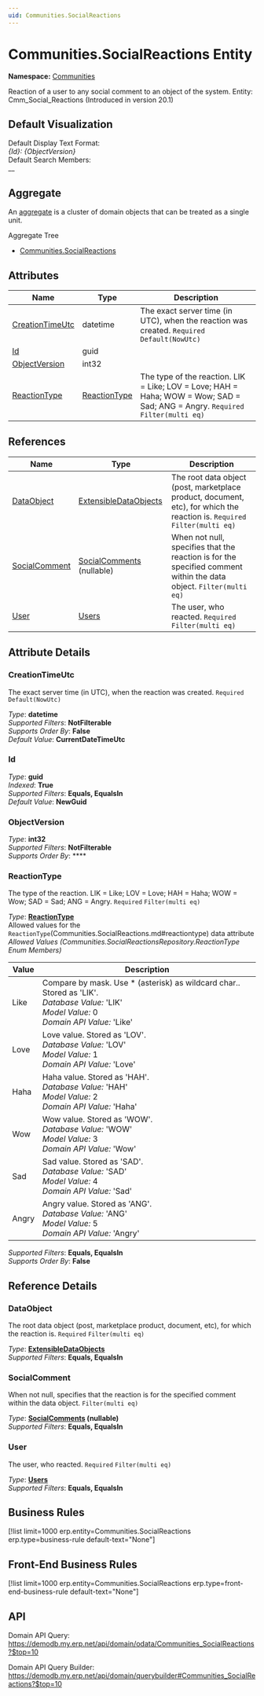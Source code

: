 ```yaml
---
uid: Communities.SocialReactions
---
```

# Communities.SocialReactions Entity

**Namespace:** [Communities](Communities.md)  

Reaction of a user to any social comment to an object of the system. Entity: Cmm_Social_Reactions (Introduced in version 20.1)

## Default Visualization
Default Display Text Format:  
_{Id}: {ObjectVersion}_  
Default Search Members:  
__  

## Aggregate
An [aggregate](https://docs.erp.net/tech/advanced/concepts/aggregates.html) is a cluster of domain objects that can be treated as a single unit.  

Aggregate Tree  
* [Communities.SocialReactions](Communities.SocialReactions.md)  

## Attributes

| Name | Type | Description |
| ---- | ---- | --- |
| [CreationTimeUtc](Communities.SocialReactions.md#creationtimeutc) | datetime | The exact server time (in UTC), when the reaction was created. `Required` `Default(NowUtc)` 
| [Id](Communities.SocialReactions.md#id) | guid |  
| [ObjectVersion](Communities.SocialReactions.md#objectversion) | int32 |  
| [ReactionType](Communities.SocialReactions.md#reactiontype) | [ReactionType](Communities.SocialReactions.md#reactiontype) | The type of the reaction. LIK = Like; LOV = Love; HAH = Haha; WOW = Wow; SAD = Sad; ANG = Angry. `Required` `Filter(multi eq)` 

## References

| Name | Type | Description |
| ---- | ---- | --- |
| [DataObject](Communities.SocialReactions.md#dataobject) | [ExtensibleDataObjects](Systems.Core.ExtensibleDataObjects.md) | The root data object (post, marketplace product, document, etc), for which the reaction is. `Required` `Filter(multi eq)` |
| [SocialComment](Communities.SocialReactions.md#socialcomment) | [SocialComments](Communities.SocialComments.md) (nullable) | When not null, specifies that the reaction is for the specified comment within the data object. `Filter(multi eq)` |
| [User](Communities.SocialReactions.md#user) | [Users](Systems.Security.Users.md) | The user, who reacted. `Required` `Filter(multi eq)` |


## Attribute Details

### CreationTimeUtc

The exact server time (in UTC), when the reaction was created. `Required` `Default(NowUtc)`

_Type_: **datetime**  
_Supported Filters_: **NotFilterable**  
_Supports Order By_: **False**  
_Default Value_: **CurrentDateTimeUtc**  

### Id

_Type_: **guid**  
_Indexed_: **True**  
_Supported Filters_: **Equals, EqualsIn**  
_Default Value_: **NewGuid**  

### ObjectVersion

_Type_: **int32**  
_Supported Filters_: **NotFilterable**  
_Supports Order By_: ****  

### ReactionType

The type of the reaction. LIK = Like; LOV = Love; HAH = Haha; WOW = Wow; SAD = Sad; ANG = Angry. `Required` `Filter(multi eq)`

_Type_: **[ReactionType](Communities.SocialReactions.md#reactiontype)**  
Allowed values for the `ReactionType`(Communities.SocialReactions.md#reactiontype) data attribute  
_Allowed Values (Communities.SocialReactionsRepository.ReactionType Enum Members)_  

| Value | Description |
| ---- | --- |
| Like | Compare by mask. Use * (asterisk) as wildcard char.. Stored as 'LIK'. <br /> _Database Value:_ 'LIK' <br /> _Model Value:_ 0 <br /> _Domain API Value:_ 'Like' |
| Love | Love value. Stored as 'LOV'. <br /> _Database Value:_ 'LOV' <br /> _Model Value:_ 1 <br /> _Domain API Value:_ 'Love' |
| Haha | Haha value. Stored as 'HAH'. <br /> _Database Value:_ 'HAH' <br /> _Model Value:_ 2 <br /> _Domain API Value:_ 'Haha' |
| Wow | Wow value. Stored as 'WOW'. <br /> _Database Value:_ 'WOW' <br /> _Model Value:_ 3 <br /> _Domain API Value:_ 'Wow' |
| Sad | Sad value. Stored as 'SAD'. <br /> _Database Value:_ 'SAD' <br /> _Model Value:_ 4 <br /> _Domain API Value:_ 'Sad' |
| Angry | Angry value. Stored as 'ANG'. <br /> _Database Value:_ 'ANG' <br /> _Model Value:_ 5 <br /> _Domain API Value:_ 'Angry' |

_Supported Filters_: **Equals, EqualsIn**  
_Supports Order By_: **False**  


## Reference Details

### DataObject

The root data object (post, marketplace product, document, etc), for which the reaction is. `Required` `Filter(multi eq)`

_Type_: **[ExtensibleDataObjects](Systems.Core.ExtensibleDataObjects.md)**  
_Supported Filters_: **Equals, EqualsIn**  

### SocialComment

When not null, specifies that the reaction is for the specified comment within the data object. `Filter(multi eq)`

_Type_: **[SocialComments](Communities.SocialComments.md) (nullable)**  
_Supported Filters_: **Equals, EqualsIn**  

### User

The user, who reacted. `Required` `Filter(multi eq)`

_Type_: **[Users](Systems.Security.Users.md)**  
_Supported Filters_: **Equals, EqualsIn**  



## Business Rules

[!list limit=1000 erp.entity=Communities.SocialReactions erp.type=business-rule default-text="None"]

## Front-End Business Rules

[!list limit=1000 erp.entity=Communities.SocialReactions erp.type=front-end-business-rule default-text="None"]

## API

Domain API Query:
<https://demodb.my.erp.net/api/domain/odata/Communities_SocialReactions?$top=10>

Domain API Query Builder:
<https://demodb.my.erp.net/api/domain/querybuilder#Communities_SocialReactions?$top=10>

